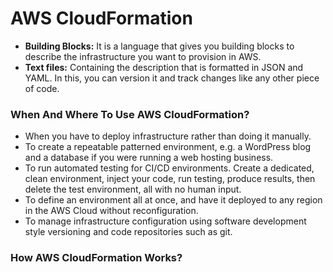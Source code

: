 # AWS CloudFormation

* **Building Blocks:** It is a language that gives you building blocks to describe the infrastructure you want to provision in AWS.
* **Text files:** Containing the description that is formatted in JSON and YAML. In this, you can version it and track changes like any other piece of code.

### When And Where To Use AWS CloudFormation?
* When you have to deploy infrastructure rather than doing it manually.
* To create a repeatable patterned environment, e.g. a WordPress blog and a database if you were running a web hosting business.
* To run automated testing for CI/CD environments. Create a dedicated, clean environment, inject your code, run testing, produce results, then delete the test environment, all with no human input.
* To define an environment all at once, and have it deployed to any region in the AWS Cloud without reconfiguration.
* To manage infrastructure configuration using software development style versioning and code repositories such as git.

### How AWS CloudFormation Works?


